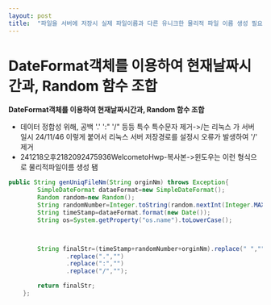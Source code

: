```yaml
---
layout: post
title:  "파일을 서버에 저장시 실제 파일이름과 다른 유니크한 물리적 파일 이름 생성 필요"
---
```


# DateFormat객체를 이용하여 현재날짜시간과, Random 함수 조합



**DateFormat객체를 이용하여 현재날짜시간과, Random 함수 조합**

- 데이터 정합성 위해, 공백 '.' ':" '/" 등등 특수 특수문자 제거->/는 리눅스 가 서버 일시 24/11/46 이렇게 붙어서 리눅스 서버 저장경로를 설정시 오류가 발생하여 '/' 제거
- 241218오후2182092475936WelcometoHwp-복사본->윈도우는 이런 형식으로 물리적파일이름 생성 됌
  
```java
public String genUniqFileNm(String orginNm) throws Exception{
        SimpleDateFormat dataeFormat=new SimpleDateFormat();
        Random random=new Random();
        String randomNumber=Integer.toString(random.nextInt(Integer.MAX_VALUE));
        String timeStamp=dataeFormat.format(new Date());
        String os=System.getProperty("os.name").toLowerCase();



        String finalStr=(timeStamp+randomNumber+orginNm).replace(" ","")
                .replace(".","")
                .replace(":","")
                .replace("/","");

        return finalStr;
    };
```
